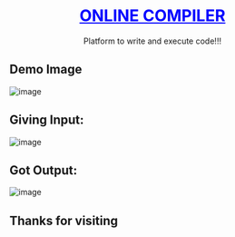 <h1 align="center" style="color:blue;"><u>ONLINE COMPILER</u></h1>

<p align="center">Platform to write and execute code!!!</p>


## Demo Image
![image](https://github.com/user-attachments/assets/9c6497a5-e750-4373-8bce-a98357948622)



## Giving Input:
![image](https://github.com/user-attachments/assets/907227e3-4f46-4f8c-9d1d-07f67191ed13)



## Got Output:
![image](https://github.com/user-attachments/assets/6f12fbf8-a2fc-49b5-aecd-8a66fa7b40dd)


## Thanks for visiting









